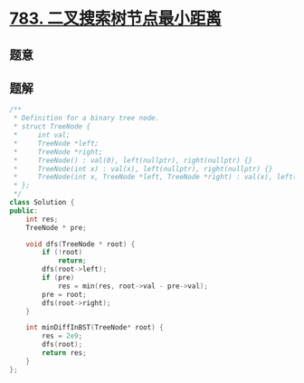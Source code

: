 #   [783. 二叉搜索树节点最小距离](https://leetcode-cn.com/problems/minimum-distance-between-bst-nodes/)

## 题意



## 题解



```c++
/**
 * Definition for a binary tree node.
 * struct TreeNode {
 *     int val;
 *     TreeNode *left;
 *     TreeNode *right;
 *     TreeNode() : val(0), left(nullptr), right(nullptr) {}
 *     TreeNode(int x) : val(x), left(nullptr), right(nullptr) {}
 *     TreeNode(int x, TreeNode *left, TreeNode *right) : val(x), left(left), right(right) {}
 * };
 */
class Solution {
public:
    int res;
    TreeNode * pre;

    void dfs(TreeNode * root) {
        if (!root)
            return;
        dfs(root->left);
        if (pre)
            res = min(res, root->val - pre->val);
        pre = root;
        dfs(root->right);
    }

    int minDiffInBST(TreeNode* root) {
        res = 2e9;
        dfs(root);
        return res;
    }
};
```



```python3

```

